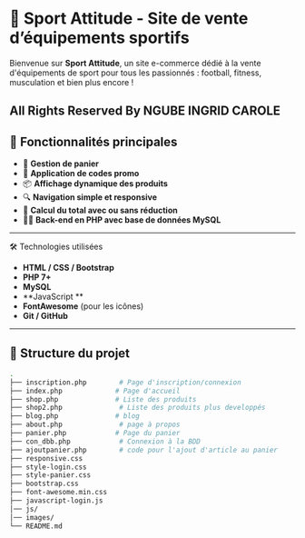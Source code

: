 # 🏀 Sport Attitude - Site de vente d’équipements sportifs

Bienvenue sur **Sport Attitude**, un site e-commerce dédié à la vente d'équipements de sport pour tous les passionnés : football, fitness, musculation et bien plus encore !


All Rights Reserved By NGUBE INGRID CAROLE
---

## 🚀 Fonctionnalités principales

- 🛒 **Gestion de panier**
- 🎁 **Application de codes promo**
- 📦 **Affichage dynamique des produits**
- 🔍 **Navigation simple et responsive**
- 🧾 **Calcul du total avec ou sans réduction**
- 🧑‍💻 **Back-end en PHP avec base de données MySQL**

---

 🛠️ Technologies utilisées

- **HTML / CSS / Bootstrap**
- **PHP 7+**
- **MySQL**
- **JavaScript **
- **FontAwesome** (pour les icônes)
- **Git / GitHub**

---

## 📂 Structure du projet

```bash
.
├── inscription.php        # Page d'inscription/connexion
├── index.php             # Page d'accueil
├── shop.php              # Liste des produits
├── shop2.php              # Liste des produits plus developpés
├── blog.php              # blog
├── about.php              # page à propos
├── panier.php            # Page du panier
├── con_dbb.php            # Connexion à la BDD
├── ajoutpanier.php        # code pour l'ajout d'article au panier
├── responsive.css              
├── style-login.css            
├── style-panier.css            
├── bootstrap.css
├── font-awesome.min.css
├── javascript-login.js
│── js/
│── images/
└── README.md
